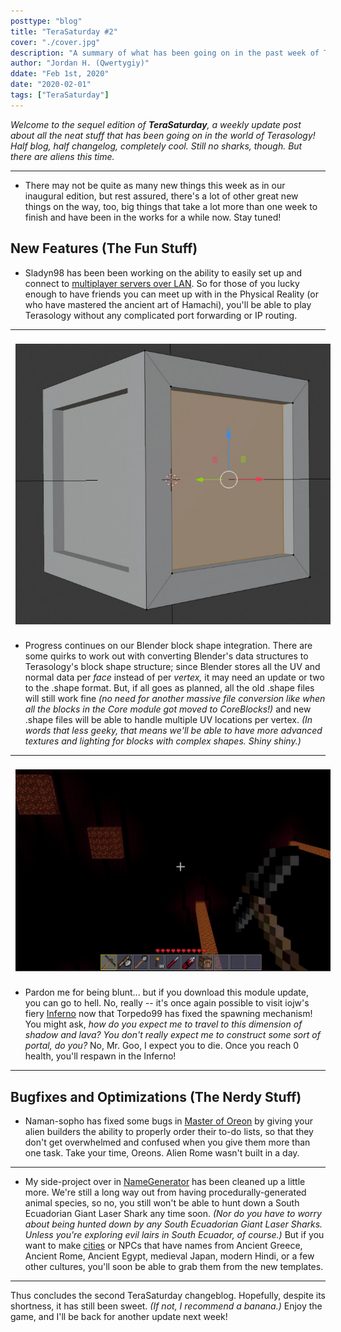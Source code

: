 ```yaml
---
posttype: "blog"
title: "TeraSaturday #2"
cover: "./cover.jpg"
description: "A summary of what has been going on in the past week of Terasology, from January 25 through 31, 2020."
author: "Jordan H. (Qwertygiy)"
ddate: "Feb 1st, 2020"
date: "2020-02-01"
tags: ["TeraSaturday"]
---
```


_Welcome to the sequel edition of **TeraSaturday**, a weekly update post about all the neat stuff that has been going on in
 the world of Terasology! Half blog, half changelog, completely cool. Still no sharks, though. But there are aliens this time._

---

* There may not be quite as many new things this week as in our inaugural edition, but rest assured, there's a lot of 
other great new things on the way, too, big things that take a lot more than one week to finish and have been in the works
for a while now. Stay tuned!

## New Features (The Fun Stuff)

* Sladyn98 has been been working on the ability to easily set up and connect to [multiplayer servers over LAN]. So for
those of you lucky enough to have friends you can meet up with in the Physical Reality (or who have mastered the ancient
art of Hamachi), you'll be able to play Terasology without any complicated port forwarding or IP routing.

---

<img src="./block-shape.jpg" alt="" style="width:700px;padding:8px" >

* Progress continues on our Blender block shape integration. There are some quirks to work out with converting Blender's
data structures to Terasology's block shape structure; since Blender stores all the UV and normal data per *face* instead
of per *vertex,* it may need an update or two to the .shape format. But, if all goes as planned, all the old .shape files 
will still work fine _(no need for another massive file conversion like when all the blocks in the Core module got moved 
to CoreBlocks!)_ and new .shape files will be able to handle multiple UV locations per vertex. _(In words that less geeky,
that means we'll be able to have more advanced textures and lighting for blocks with complex shapes. Shiny shiny.)_

---
<img src="./screenshot-inferno.jpg" alt="Inferno!" style="width:800px;padding:8px" >


* Pardon me for being blunt... but if you download this module update, you can go to hell. No, really -- it's once again
possible to visit iojw's fiery [Inferno] now that Torpedo99 has fixed the spawning mechanism! You might ask, _how do you
expect me to travel to this dimension of shadow and lava? You don't really expect me to construct some sort of portal, 
do you?_ No, Mr. Goo, I expect you to die. Once you reach 0 health, you'll respawn in the Inferno!

---

## Bugfixes and Optimizations (The Nerdy Stuff)

* Naman-sopho has fixed some bugs in [Master of Oreon] by giving your alien builders the ability to properly order their
to-do lists, so that they don't get overwhelmed and confused when you give them more than one task. Take your time, 
Oreons. Alien Rome wasn't built in a day.

---

* My side-project over in [NameGenerator] has been cleaned up a little more. We're still a long way out from having
procedurally-generated animal species, so no, you still won't be able to hunt down a South Ecuadorian Giant Laser Shark 
any time soon. _(Nor do you have to worry about being hunted down by any South Ecuadorian Giant Laser Sharks. Unless you're
exploring evil lairs in South Ecuador, of course.)_ But if you want to make [cities] or NPCs that have names from Ancient 
Greece, Ancient Rome, Ancient Egypt, medieval Japan, modern Hindi, or a few other cultures, you'll soon be able to grab 
them from the new templates.

---

Thus concludes the second TeraSaturday changeblog. Hopefully, despite its shortness, it has still been sweet. _(If not, 
I recommend a banana.)_ Enjoy the game, and I'll be back for another update next week!

<!-- References -->
[Cities]: https://github.com/Terasology/DynamicCities
[Inferno]: https://github.com/Terasology/Inferno/pull/8
[Master of Oreon]: https://github.com/Terasology/MasterOfOreon/pull/61
[Multiplayer servers over LAN]: https://github.com/MovingBlocks/Terasology/pull/3828
[NameGenerator]: https://github.com/Terasology/NameGenerator/pull/22